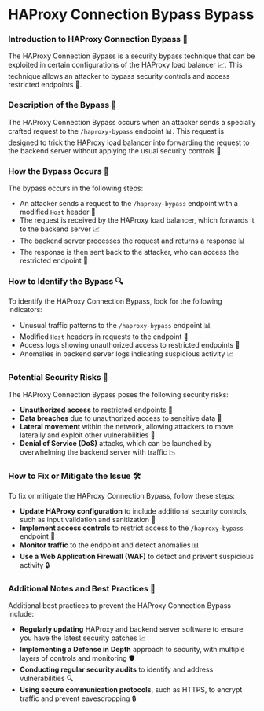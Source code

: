 # HAProxy Connection Bypass Bypass

### Introduction to HAProxy Connection Bypass 🚪
The HAProxy Connection Bypass is a security bypass technique that can be exploited in certain configurations of the HAProxy load balancer 📈. This technique allows an attacker to bypass security controls and access restricted endpoints 🚫.

### Description of the Bypass 📝
The HAProxy Connection Bypass occurs when an attacker sends a specially crafted request to the `/haproxy-bypass` endpoint 📊. This request is designed to trick the HAProxy load balancer into forwarding the request to the backend server without applying the usual security controls 🚪.

### How the Bypass Occurs 🤔
The bypass occurs in the following steps:
* An attacker sends a request to the `/haproxy-bypass` endpoint with a modified `Host` header 📝
* The request is received by the HAProxy load balancer, which forwards it to the backend server 📈
* The backend server processes the request and returns a response 📊
* The response is then sent back to the attacker, who can access the restricted endpoint 🚫

### How to Identify the Bypass 🔍
To identify the HAProxy Connection Bypass, look for the following indicators:
* Unusual traffic patterns to the `/haproxy-bypass` endpoint 📊
* Modified `Host` headers in requests to the endpoint 📝
* Access logs showing unauthorized access to restricted endpoints 🚫
* Anomalies in backend server logs indicating suspicious activity 📈

### Potential Security Risks 🚨
The HAProxy Connection Bypass poses the following security risks:
* **Unauthorized access** to restricted endpoints 🚫
* **Data breaches** due to unauthorized access to sensitive data 📁
* **Lateral movement** within the network, allowing attackers to move laterally and exploit other vulnerabilities 🚶
* **Denial of Service (DoS)** attacks, which can be launched by overwhelming the backend server with traffic 📉

### How to Fix or Mitigate the Issue 🛠️
To fix or mitigate the HAProxy Connection Bypass, follow these steps:
* **Update HAProxy configuration** to include additional security controls, such as input validation and sanitization 📝
* **Implement access controls** to restrict access to the `/haproxy-bypass` endpoint 🚫
* **Monitor traffic** to the endpoint and detect anomalies 📊
* **Use a Web Application Firewall (WAF)** to detect and prevent suspicious activity 🔒

### Additional Notes and Best Practices 📝
Additional best practices to prevent the HAProxy Connection Bypass include:
* **Regularly updating** HAProxy and backend server software to ensure you have the latest security patches 📈
* **Implementing a Defense in Depth** approach to security, with multiple layers of controls and monitoring 🛡️
* **Conducting regular security audits** to identify and address vulnerabilities 🔍
* **Using secure communication protocols**, such as HTTPS, to encrypt traffic and prevent eavesdropping 🔒
